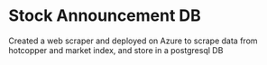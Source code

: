 # Stock Announcement DB
Created a web scraper and deployed on Azure to scrape data from hotcopper and market index, and store in a postgresql DB
